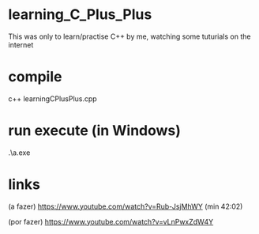 # learning_C_Plus_Plus
This was only to learn/practise C++ by me, watching some tuturials on the internet

# compile
c++ learningCPlusPlus.cpp

# run execute (in Windows)
.\a.exe


# links
(a fazer) https://www.youtube.com/watch?v=Rub-JsjMhWY  (min 42:02)

(por fazer) https://www.youtube.com/watch?v=vLnPwxZdW4Y
